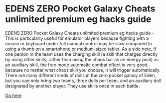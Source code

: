 # EDENS ZERO Pocket Galaxy Cheats unlimited premium eg hacks guide

EDENS ZERO Pocket Galaxy Cheats unlimited premium eg hacks guide - This is particularly useful for emulator players because fighting with a mouse or keyboard under full manual control may be slow compared to using a thumb on a smartphone or medium-sized tablet. As a side note, if one person in the team uses the charging skill (a skill that charges directly by using other skills, rather than using the chaos bar as an energy pool) as an auxiliary skill, the free mode automatic combat effect is very good, because no matter what chaos skill you choose, it will trigger automatically. There are many different kinds of dolls in the zero pocket galaxy of Eden, but you can only bring two teams, three dolls per team, and an auxiliary doll designated by another player. They use skills once in each battle. 

<a href="https://windmod.icu/edens-zero-pocket-galaxy/">Go here</a>

